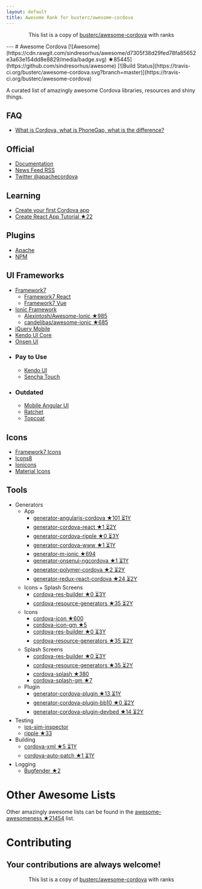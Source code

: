 ```yaml
---
layout: default
title: Awesome Rank for busterc/awesome-cordova
---
```


<p align="center">
	This list is a copy of <a href="https://github.com/busterc/awesome-cordova">busterc/awesome-cordova</a> with ranks
</p>
---
# Awesome Cordova [![Awesome](https://cdn.rawgit.com/sindresorhus/awesome/d7305f38d29fed78fa85652e3a63e154dd8e8829/media/badge.svg) ★85445](https://github.com/sindresorhus/awesome) [![Build Status](https://travis-ci.org/busterc/awesome-cordova.svg?branch=master)](https://travis-ci.org/busterc/awesome-cordova)

A curated list of amazingly awesome Cordova libraries, resources and shiny things.

## FAQ

* [What is Cordova, what is PhoneGap, what is the difference?](https://blog.ionicframework.com/what-is-cordova-phonegap/)

## Official

* [Documentation](https://cordova.apache.org/docs/en/latest/)
* [News Feed RSS](https://cordova.apache.org/feed.xml)
* [Twitter @apachecordova](https://twitter.com/apachecordova)

## Learning

* [Create your first Cordova app](https://cordova.apache.org/docs/en/latest/guide/cli/index.html)
* [Create React App Tutorial ★22](https://github.com/johnkmzhou/cordova-create-react-app)

## Plugins

* [Apache](http://cordova.apache.org/plugins/)
* [NPM](https://www.npmjs.com/search?q=cordova-plugin)

## UI Frameworks

* [Framework7](https://framework7.io)
  * [Framework7 React](https://framework7.io/react/)
  * [Framework7 Vue](https://framework7.io/vue/)
* [Ionic Framework](https://ionicframework.com/)
  * [Alexintosh/Awesome-Ionic ★985](https://github.com/Alexintosh/Awesome-Ionic)
  * [candelibas/awesome-ionic ★685](https://github.com/candelibas/awesome-ionic)
* [jQuery Mobile](http://jquerymobile.com/)
* [Kendo UI Core](https://www.telerik.com/kendo-ui/open-source-core)
* [Onsen UI](https://onsen.io/)
* ### Pay to Use
  * [Kendo UI](https://www.telerik.com/kendo-ui)
  * [Sencha Touch](https://www.sencha.com/products/touch/)
* ### Outdated
  * [Mobile Angular UI](http://mobileangularui.com/)
  * [Ratchet](http://goratchet.com/)
  * [Topcoat](http://topcoat.io/)

## Icons

* [Framework7 Icons](https://framework7.io/icons/)
* [Icons8](https://icons8.com/)
* [Ionicons](https://ionicons.com/)
* [Material Icons](https://material.io/tools/icons/)

## Tools

* Generators
  * App
    * [generator-angularjs-cordova ★101 ⏳1Y](https://github.com/keshavos/generator-angularjs-cordova)
    * [generator-cordova-react ★1 ⏳2Y](https://github.com/jackong/generator-cordova-react)
    * [generator-cordova-ripple ★0 ⏳3Y](https://github.com/keunlee/generator-cordova-ripple)
    * [generator-cordova-www ★1 ⏳1Y](https://github.com/busterc/generator-cordova-www)
    * [generator-m-ionic ★694](https://github.com/mwaylabs/generator-m-ionic)
    * [generator-onsenui-ngcordova ★1 ⏳1Y](https://github.com/healthonnet/generator-onsenui-ngcordova)
    * [generator-polymer-cordova ★2 ⏳2Y](https://github.com/emoriarty/generator-polymer-cordova)
    * [generator-redux-react-cordova ★24 ⏳2Y](https://github.com/zmeecer/generator-redux-react-cordova)
  * Icons + Splash Screens
    * [cordova-res-builder ★0 ⏳3Y](https://github.com/mettbox/cordova-res-builder)
    * [cordova-resource-generators ★35 ⏳2Y](https://github.com/busterc/cordova-resource-generators)
  * Icons
    * [cordova-icon ★600](https://github.com/AlexDisler/cordova-icon)
    * [cordova-icon-gm ★5](https://github.com/disusered/cordova-icon-gm)
    * [cordova-res-builder ★0 ⏳3Y](https://github.com/mettbox/cordova-res-builder)
    * [cordova-resource-generators ★35 ⏳2Y](https://github.com/busterc/cordova-resource-generators)
  * Splash Screens
    * [cordova-res-builder ★0 ⏳3Y](https://github.com/mettbox/cordova-res-builder)
    * [cordova-resource-generators ★35 ⏳2Y](https://github.com/busterc/cordova-resource-generators)
    * [cordova-splash ★380](https://github.com/AlexDisler/cordova-splash)
    * [cordova-splash-gm ★7](https://github.com/disusered/cordova-splash-gm)
  * Plugin
    * [generator-cordova-plugin ★13 ⏳1Y](https://github.com/lholmquist/generator-cordova-plugin)
    * [generator-cordova-plugin-bb10 ★0 ⏳2Y](https://github.com/blackberry/generator-cordova-plugin-bb10)
    * [generator-cordova-plugin-devbed ★14 ⏳2Y](https://github.com/sony/generator-cordova-plugin-devbed)
* Testing
  * [ios-sim-inspector](https://github.com/busterc/profiles/blob/master/osx/sources/ios-sim-inspector)
  * [ripple ★33](https://github.com/ripple-emulator/ripple)
* Building
  * [cordova-xml ★5 ⏳1Y](https://github.com/mifi/cordova-xml)
  * [cordova-auto-patch ★1 ⏳1Y](https://github.com/shevaroller/cordova-auto-patch)
* Logging
  * [Bugfender ★2](https://github.com/bugfender/cordova-plugin-bugfender)

# Other Awesome Lists

Other amazingly awesome lists can be found in the [awesome-awesomeness ★21454](https://github.com/bayandin/awesome-awesomeness) list.

# Contributing

Your contributions are always welcome!
---
<p align="center">
	This list is a copy of <a href="https://github.com/busterc/awesome-cordova">busterc/awesome-cordova</a> with ranks
</p>
